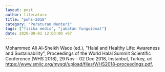 ```yaml
---
layout: post
author: literaturx
title: "pwhs-2018"
category: "Peraturan Menteri"
tags: ["fisika medis", "jabatan fungsional"]
date: 2020-08-01 12:03:00 +07
---
```


Mohammed Ali Al-Sheikh Wace (ed.), "Halal and Healthy Life: Awareness and Sustainability", Proceedings of the World Halal Summit Scientific Conference (WHS 2018), 29 Nov - 02 Dec 2018, Instanbul, Turkey, url <https://www.smiic.org/mysql/upload/files/WHS2018-proceedings.pdf>[.](https://drive.google.com/file/d/1JxCMl58s8vbnMXO5iowHMpj3oOXayRlD/view?usp=sharing)
